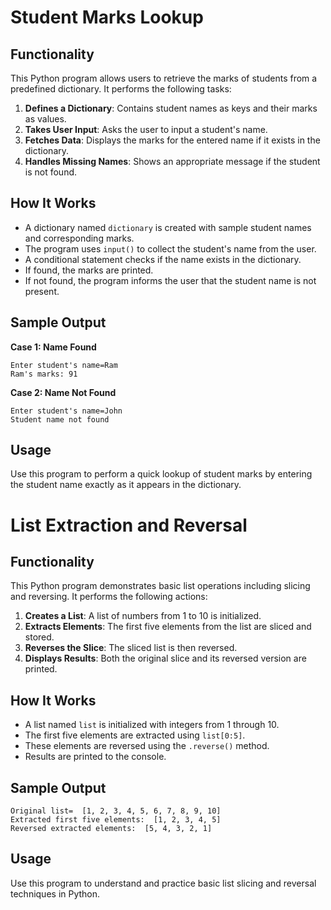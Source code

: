 # Student Marks Lookup

## Functionality
This Python program allows users to retrieve the marks of students from a predefined dictionary. It performs the following tasks:

1. **Defines a Dictionary**: Contains student names as keys and their marks as values.
2. **Takes User Input**: Asks the user to input a student's name.
3. **Fetches Data**: Displays the marks for the entered name if it exists in the dictionary.
4. **Handles Missing Names**: Shows an appropriate message if the student is not found.

## How It Works
- A dictionary named `dictionary` is created with sample student names and corresponding marks.
- The program uses `input()` to collect the student's name from the user.
- A conditional statement checks if the name exists in the dictionary.
- If found, the marks are printed.
- If not found, the program informs the user that the student name is not present.

## Sample Output
**Case 1: Name Found**
```
Enter student's name=Ram
Ram's marks: 91
```

**Case 2: Name Not Found**
```
Enter student's name=John
Student name not found
```

## Usage
Use this program to perform a quick lookup of student marks by entering the student name exactly as it appears in the dictionary.

# List Extraction and Reversal

## Functionality
This Python program demonstrates basic list operations including slicing and reversing. It performs the following actions:

1. **Creates a List**: A list of numbers from 1 to 10 is initialized.
2. **Extracts Elements**: The first five elements from the list are sliced and stored.
3. **Reverses the Slice**: The sliced list is then reversed.
4. **Displays Results**: Both the original slice and its reversed version are printed.

## How It Works
- A list named `list` is initialized with integers from 1 through 10.
- The first five elements are extracted using `list[0:5]`.
- These elements are reversed using the `.reverse()` method.
- Results are printed to the console.

## Sample Output
```
Original list=  [1, 2, 3, 4, 5, 6, 7, 8, 9, 10]
Extracted first five elements:  [1, 2, 3, 4, 5]
Reversed extracted elements:  [5, 4, 3, 2, 1]
```

## Usage
Use this program to understand and practice basic list slicing and reversal techniques in Python.

